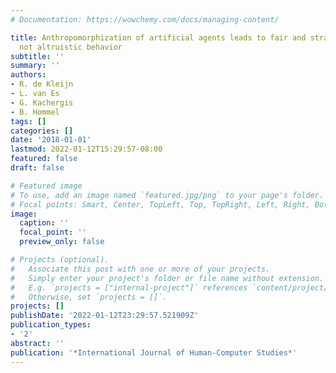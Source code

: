 ```yaml
---
# Documentation: https://wowchemy.com/docs/managing-content/

title: Anthropomorphization of artificial agents leads to fair and strategic, but
  not altruistic behavior
subtitle: ''
summary: ''
authors:
- R. de Kleijn
- L. van Es
- G. Kachergis
- B. Hommel
tags: []
categories: []
date: '2018-01-01'
lastmod: 2022-01-12T15:29:57-08:00
featured: false
draft: false

# Featured image
# To use, add an image named `featured.jpg/png` to your page's folder.
# Focal points: Smart, Center, TopLeft, Top, TopRight, Left, Right, BottomLeft, Bottom, BottomRight.
image:
  caption: ''
  focal_point: ''
  preview_only: false

# Projects (optional).
#   Associate this post with one or more of your projects.
#   Simply enter your project's folder or file name without extension.
#   E.g. `projects = ["internal-project"]` references `content/project/deep-learning/index.md`.
#   Otherwise, set `projects = []`.
projects: []
publishDate: '2022-01-12T23:29:57.521909Z'
publication_types:
- '2'
abstract: ''
publication: '*International Journal of Human-Computer Studies*'
---
```

